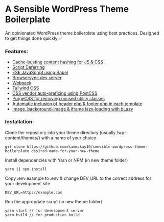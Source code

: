 # A Sensible WordPress Theme Boilerplate

An opinionated WordPress theme boilerplate using best practices. Designed to get things done quickly ✅

### Features:

- [Cache-busting content hashing for JS & CSS](https://webpack.js.org/guides/caching/)
- [Script Deferring](https://www.w3schools.com/tags/att_script_defer.asp)
- [ES6 JavaScript using Babel](https://babeljs.io/)
- [Browsersync dev server](https://www.browsersync.io/)
- [Webpack](https://webpack.js.org)
- [Tailwind CSS](https://tailwindcss.com/)
- [CSS vendor auto-prefixing using PostCSS](https://github.com/postcss/autoprefixer)
- [PurgeCSS for removing unused utility classes](https://www.purgecss.com/)
- [Automatic inclusion of header.php & footer.php in each template](https://github.com/sammckay10/sensible-wordpress-theme-boilerplate/blob/master/functions.php#L19)
- [Image, background-image & iframe lazy-loading with bLazy](http://dinbror.dk/blog/blazy/)

### Installation:

Clone the repository into your theme directory (usually /wp-content/themes/) with a name of your choice

    git clone https://github.com/sammckay10/sensible-wordpress-theme-boilerplate desired-name-for-your-new-theme

Install dependencies with Yarn or NPM (in new theme folder)

    yarn || npm install

Copy .env.example to .env & change DEV_URL to the correct address for your development site

    DEV_URL=http://example.com

Run the appropriate script (in new theme folder)

    yarn start // for development server
    yarn build // for production build
